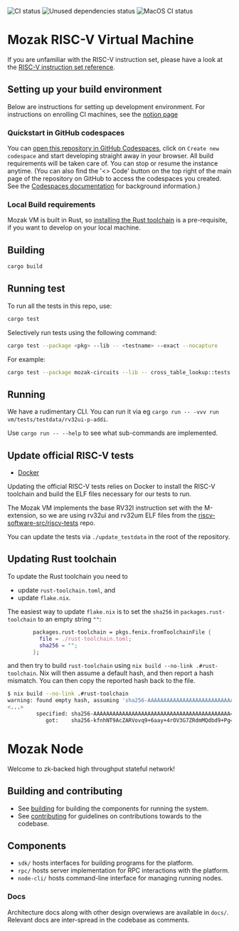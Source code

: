 ![CI status](https://github.com/0xmozak/mozak-vm/actions/workflows/ci.yml/badge.svg)
![Unused dependencies status](https://github.com/0xmozak/mozak-vm/actions/workflows/unused-deps.yml/badge.svg)
![MacOS CI status](https://github.com/0xmozak/mozak-vm/actions/workflows/macos-ci.yml/badge.svg)

# Mozak RISC-V Virtual Machine

If you are unfamiliar with the RISC-V instruction set, please have a look at the [RISC-V instruction set reference](https://github.com/jameslzhu/riscv-card/blob/master/riscv-card.pdf).

## Setting up your build environment

Below are instructions for setting up development environment. For instructions on enrolling CI machines, see the [notion page](https://www.notion.so/0xmozak/Enroll-Self-Hosted-CI-Runner-af6ddd3897594970b6ec4106ebde228f)

### Quickstart in GitHub codespaces

You can [open this repository in GitHub Codespaces](https://codespaces.new/0xmozak/mozak-vm?quickstart=1), click on `Create new codespace` and start developing straight away in your browser.  All build requirements will be taken care of. You can stop or resume the instance anytime.  (You can also find the '<> Code' button on the top right of the main page of the repository on GitHub to access the codespaces you created.  See the [Codespaces documentation](https://github.com/features/codespaces) for background information.)

### Local Build requirements

Mozak VM is built in Rust, so [installing the Rust toolchain](https://www.rust-lang.org/tools/install) is a pre-requisite, if you want to develop on your local machine.

## Building

```bash
cargo build
```

## Running test

To run all the tests in this repo, use:

```bash
cargo test
```

Selectively run tests using the following command:

```bash
cargo test --package <pkg> --lib -- <testname> --exact --nocapture
```

For example:

```bash
cargo test --package mozak-circuits --lib -- cross_table_lookup::tests::test_ctl --exact --nocapture
```

## Running

We have a rudimentary CLI.  You can run it via eg `cargo run -- -vvv run vm/tests/testdata/rv32ui-p-addi`.

Use `cargo run -- --help` to see what sub-commands are implemented.

## Update official RISC-V tests

- [Docker](https://www.docker.com/)

Updating the official RISC-V tests relies on Docker to install the RISC-V toolchain and build the ELF files necessary for our tests to run.

The Mozak VM implements the base RV32I instruction set with the M-extension,
so we are using rv32ui and rv32um ELF files from the [riscv-software-src/riscv-tests](https://github.com/riscv-software-src/riscv-tests) repo.

You can update the tests via `./update_testdata` in the root of the repository.

## Updating Rust toolchain

To update the Rust toolchain you need to
- update `rust-toolchain.toml`, and
- update `flake.nix`.

The easiest way to update `flake.nix` is to set the `sha256` in
`packages.rust-toolchain` to an empty string `""`:

```nix
        packages.rust-toolchain = pkgs.fenix.fromToolchainFile {
          file = ./rust-toolchain.toml;
          sha256 = "";
        };
```

and then try to build `rust-toolchain` using `nix build --no-link
.#rust-toolchain`.  Nix will then assume a default hash, and then
report a hash mismatch.  You can then copy the reported hash back to
the file.

```bash
$ nix build --no-link .#rust-toolchain
warning: found empty hash, assuming 'sha256-AAAAAAAAAAAAAAAAAAAAAAAAAAAAAAAAAAAAAAAAAAA='
<...>
         specified: sha256-AAAAAAAAAAAAAAAAAAAAAAAAAAAAAAAAAAAAAAAAAAA=
            got:    sha256-kfnhNT9AcZARVovq9+6aay+4rOV3G7ZRdmMQdbd9+Pg=
```

# Mozak Node

Welcome to zk-backed high throughput stateful network!

## Building and contributing

- See [building](docs/building.md) for building the components for running the system.
- See [contributing](docs/constributing.md) for guidelines on contributions towards to the codebase.

## Components

- `sdk/` hosts interfaces for building programs for the platform.
- `rpc/` hosts server implementation for RPC interactions with the platform.
- `node-cli/` hosts command-line interface for managing running nodes.

### Docs

Architecture docs along with other design overwiews are available in `docs/`. Relevant docs are inter-spread in the codebase as comments.
